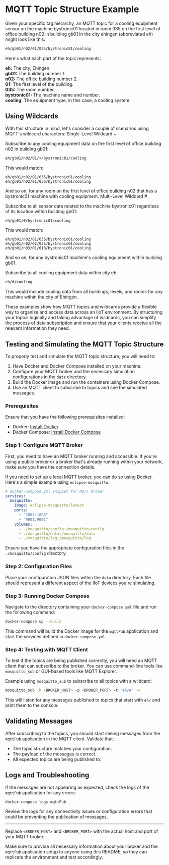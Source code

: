 # MQTT Topic Structure Example

Given your specific tag hierarchy, an MQTT topic for a cooling equipment sensor on the machine bystronic01 located in room 035 on the first level of office building n02 in building gb01 in the city ehingen (abbreviated eh) might look like this:

```bash
eh/gb01/n02/01/035/bystronic01/cooling
```
Here's what each part of the topic represents:

<b>eh:</b> The city, Ehingen.<br>
<b>gb01:</b> The building number 1.<br>
<b>n02:</b> The office building number 2.<br>
<b>01:</b> The first level of the building.<br>
<b>035:</b> The room number.<br>
<b>bystronic01:</b> The machine name and number.<br>
<b>cooling:</b> The equipment type, in this case, a cooling system.

## Using Wildcards

With this structure in mind, let's consider a couple of scenarios using MQTT's wildcard characters:
Single-Level Wildcard +

Subscribe to any cooling equipment data on the first level of office building n02 in building gb01:

```bash
eh/gb01/n02/01/+/bystronic01/cooling
```

This would match:

    eh/gb01/n02/01/035/bystronic01/cooling
    eh/gb01/n02/01/036/bystronic01/cooling

And so on, for any room on the first level of office building n02 that has a bystronic01 machine with cooling equipment.
Multi-Level Wildcard #

Subscribe to all sensor data related to the machine bystronic01 regardless of its location within building gb01:

```bash
eh/gb01/#/bystronic01/cooling
```

This would match:

    eh/gb01/n02/01/035/bystronic01/cooling
    eh/gb01/n02/02/035/bystronic01/cooling
    eh/gb01/n03/01/010/bystronic01/cooling

And so on, for any bystronic01 machine's cooling equipment within building gb01.

Subscribe to all cooling equipment data within city eh:

```bash
eh/#/cooling
```
This would include cooling data from all buildings, levels, and rooms for any machine within the city of Ehingen.

These examples show how MQTT topics and wildcards provide a flexible way to organize and access data across an IIoT environment. By structuring your topics logically and taking advantage of wildcards, you can simplify the process of data subscription and ensure that your clients receive all the relevant information they need.

## Testing and Simulating the MQTT Topic Structure

To properly test and simulate the MQTT topic structure, you will need to:

1. Have Docker and Docker Compose installed on your machine.
2. Configure your MQTT broker and the necessary simulation configurations in the `data` directory.
3. Build the Docker image and run the containers using Docker Compose.
4. Use an MQTT client to subscribe to topics and see the simulated messages.

### Prerequisites

Ensure that you have the following prerequisites installed:

- Docker: [Install Docker](https://docs.docker.com/get-docker/)
- Docker Compose: [Install Docker Compose](https://docs.docker.com/compose/install/)

### Step 1: Configure MQTT Broker

First, you need to have an MQTT broker running and accessible. If you're using a public broker or a broker that's already running within your network, make sure you have the connection details.

If you need to set up a local MQTT broker, you can do so using Docker. Here's a simple example using `eclipse-mosquitto`:

```yaml
# docker-compose.yml snippet for MQTT broker
services:
  mosquitto:
    image: eclipse-mosquitto:latest
    ports:
      - "1883:1883"
      - "9001:9001"
    volumes:
      - ./mosquitto/config:/mosquitto/config
      - ./mosquitto/data:/mosquitto/data
      - ./mosquitto/log:/mosquitto/log
```

Ensure you have the appropriate configuration files in the `./mosquitto/config` directory.

### Step 2: Configuration Files

Place your configuration JSON files within the `data` directory. Each file should represent a different aspect of the IIoT devices you're simulating.

### Step 3: Running Docker Compose

Navigate to the directory containing your `docker-compose.yml` file and run the following command:

```bash
docker-compose up --build
```

This command will build the Docker image for the `mqttPub` application and start the services defined in `docker-compose.yml`.

### Step 4: Testing with MQTT Client

To test if the topics are being published correctly, you will need an MQTT client that can subscribe to the broker. You can use command-line tools like `mosquitto_sub` or GUI-based tools like MQTT Explorer.

Example using `mosquitto_sub` to subscribe to all topics with a wildcard:

```bash
mosquitto_sub -h <BROKER_HOST> -p <BROKER_PORT> -t 'eh/#' -v
```

This will listen for any messages published to topics that start with `eh/` and print them to the console.

## Validating Messages

After subscribing to the topics, you should start seeing messages from the `mqttPub` application in the MQTT client. Validate that:

- The topic structure matches your configuration.
- The payload of the messages is correct.
- All expected topics are being published to.

## Logs and Troubleshooting

If the messages are not appearing as expected, check the logs of the `mqttPub` application for any errors:

```bash
docker-compose logs mqttPub
```

Review the logs for any connectivity issues or configuration errors that could be preventing the publication of messages.

---

Replace `<BROKER_HOST>` and `<BROKER_PORT>` with the actual host and port of your MQTT broker.

Make sure to provide all necessary information about your broker and the `mqttPub` application setup to anyone using this README, so they can replicate the environment and test accordingly.